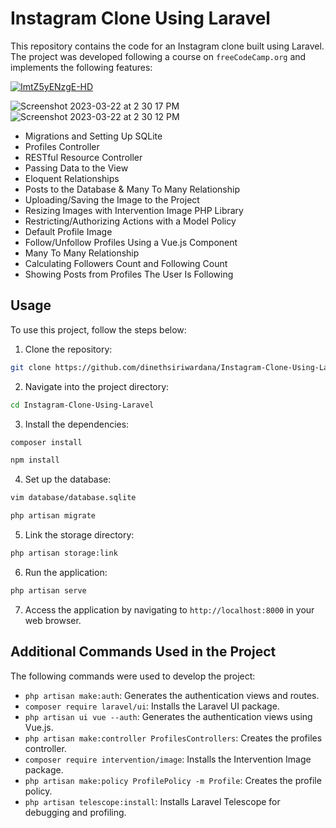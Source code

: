 
# Instagram Clone Using Laravel

This repository contains the code for an Instagram clone built using Laravel. The project was developed following a course on `freeCodeCamp.org` and implements the following features:


[![ImtZ5yENzgE-HD](https://user-images.githubusercontent.com/91774218/226859715-a37c1b52-ee03-473d-a92b-8be68cb626dd.jpg)](https://www.youtube.com/watch?v=ImtZ5yENzgE)

 
        
![Screenshot 2023-03-22 at 2 30 17 PM](https://user-images.githubusercontent.com/91774218/226861306-91898c69-e09c-4f91-ad08-7eb2cc51c725.png)
![Screenshot 2023-03-22 at 2 30 12 PM](https://user-images.githubusercontent.com/91774218/226861317-cc11b924-ed89-4d9d-ab30-7648e4f76159.png)


-   Migrations and Setting Up SQLite
-   Profiles Controller
-   RESTful Resource Controller
-   Passing Data to the View
-   Eloquent Relationships
-   Posts to the Database & Many To Many Relationship
-   Uploading/Saving the Image to the Project
-   Resizing Images with Intervention Image PHP Library
-   Restricting/Authorizing Actions with a Model Policy
-   Default Profile Image
-   Follow/Unfollow Profiles Using a Vue.js Component
-   Many To Many Relationship
-   Calculating Followers Count and Following Count
-   Showing Posts from Profiles The User Is Following

## Usage

To use this project, follow the steps below:

1.  Clone the repository:


```sh
git clone https://github.com/dinethsiriwardana/Instagram-Clone-Using-Laravel.git 
```

2.  Navigate into the project directory:

```sh
cd Instagram-Clone-Using-Laravel
```

3.  Install the dependencies:

```sh
composer install
```

```sh
npm install
```

4.  Set up the database:


```sh
vim database/database.sqlite
```
```sh
php artisan migrate
```

5.  Link the storage directory:


```sh
php artisan storage:link
```

6.  Run the application:


```sh
php artisan serve
```

7.  Access the application by navigating to `http://localhost:8000` in your web browser.

## Additional Commands Used in the Project

The following commands were used to develop the project:

-   `php artisan make:auth`: Generates the authentication views and routes.
-   `composer require laravel/ui`: Installs the Laravel UI package.
-   `php artisan ui vue --auth`: Generates the authentication views using Vue.js.
-   `php artisan make:controller ProfilesControllers`: Creates the profiles controller.
-   `composer require intervention/image`: Installs the Intervention Image package.
-   `php artisan make:policy ProfilePolicy -m Profile`: Creates the profile policy.
-   `php artisan telescope:install`: Installs Laravel Telescope for debugging and profiling.
